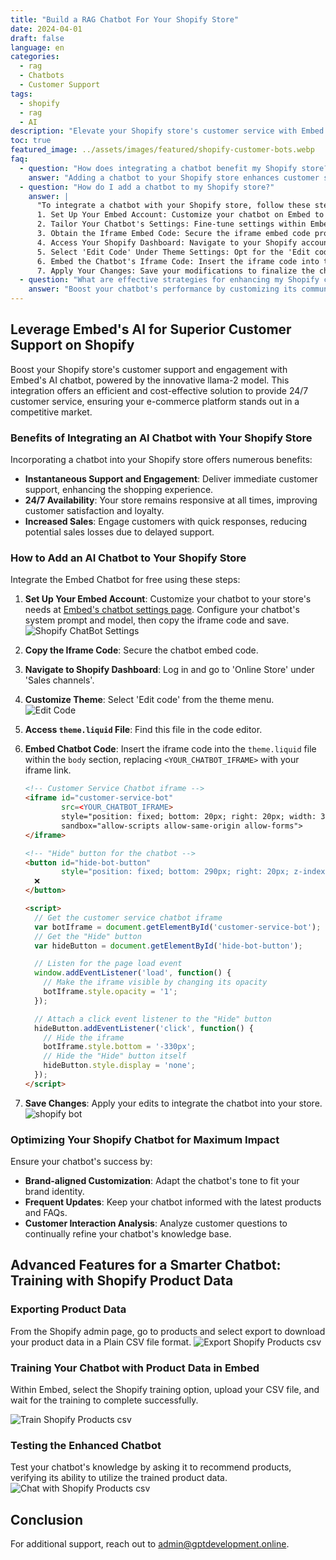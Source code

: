 ```yaml
---
title: "Build a RAG Chatbot For Your Shopify Store"
date: 2024-04-01
draft: false
language: en
categories:
  - rag
  - Chatbots
  - Customer Support
tags:
  - shopify
  - rag
  - AI
description: "Elevate your Shopify store's customer service with Embed's free AI chatbot integration, leveraging the llama-2 model for round-the-clock assistance."
toc: true
featured_image: ../assets/images/featured/shopify-customer-bots.webp
faq:
  - question: "How does integrating a chatbot benefit my Shopify store?"
    answer: "Adding a chatbot to your Shopify store enhances customer support by providing instant assistance, ensures your service is available 24/7, and boosts sales by engaging customers efficiently."
  - question: "How do I add a chatbot to my Shopify store?"
    answer: |
      "To integrate a chatbot with your Shopify store, follow these steps:
      1. Set Up Your Embed Account: Customize your chatbot on Embed to align with your store's unique needs.
      2. Tailor Your Chatbot's Settings: Fine-tune settings within Embed to ensure your chatbot reflects your brand's voice.
      3. Obtain the Iframe Embed Code: Secure the iframe embed code provided by Embed.
      4. Access Your Shopify Dashboard: Navigate to your Shopify account's dashboard.
      5. Select 'Edit Code' Under Theme Settings: Opt for the 'Edit code' option within your theme's settings.
      6. Embed the Chatbot's Iframe Code: Insert the iframe code into the `theme.liquid` file.
      7. Apply Your Changes: Save your modifications to finalize the chatbot integration."
  - question: "What are effective strategies for enhancing my Shopify chatbot's performance?"
    answer: "Boost your chatbot's performance by customizing its communication to mirror your brand, keeping it updated with your latest products and FAQs, and analyzing customer interactions for continuous improvement."
---
```


## **Leverage Embed's AI for Superior Customer Support on Shopify**

Boost your Shopify store's customer support and engagement with Embed's AI chatbot, powered by the innovative llama-2 model. This integration offers an efficient and cost-effective solution to provide 24/7 customer service, ensuring your e-commerce platform stands out in a competitive market.



### Benefits of Integrating an AI Chatbot with Your Shopify Store
Incorporating a chatbot into your Shopify store offers numerous benefits:
- **Instantaneous Support and Engagement**: Deliver immediate customer support, enhancing the shopping experience.
- **24/7 Availability**: Your store remains responsive at all times, improving customer satisfaction and loyalty.
- **Increased Sales**: Engage customers with quick responses, reducing potential sales losses due to delayed support.

### How to Add an AI Chatbot to Your Shopify Store

Integrate the Embed Chatbot for free using these steps:

1. **Set Up Your Embed Account**: Customize your chatbot to your store's needs at [Embed's chatbot settings page](https://embed.gptdevelopment.online/login). Configure your chatbot's system prompt and model, then copy the iframe code and save.
   ![Shopify ChatBot Settings](/images/embed/shopify-p1.png)

2. **Copy the Iframe Code**: Secure the chatbot embed code.

3. **Navigate to Shopify Dashboard**: Log in and go to 'Online Store' under 'Sales channels'.

4. **Customize Theme**: Select 'Edit code' from the theme menu.
   ![Edit Code](/images/embed/edit_code.png)

5. **Access `theme.liquid` File**: Find this file in the code editor.

6. **Embed Chatbot Code**: Insert the iframe code into the `theme.liquid` file within the `body` section, replacing `<YOUR_CHATBOT_IFRAME>` with your iframe link.

   ```html
   <!-- Customer Service Chatbot iframe -->
   <iframe id="customer-service-bot"
           src=<YOUR_CHATBOT_IFRAME>
           style="position: fixed; bottom: 20px; right: 20px; width: 380px; height: 300px; border: none; border-radius: 10px; background-color: rgba(128, 128, 128, 0.5); box-shadow: 0 4px 8px rgba(0, 0, 0, 0.1); transition: bottom 0.5s, opacity 0.5s; z-index: 1000;"
           sandbox="allow-scripts allow-same-origin allow-forms">
   </iframe>
   
   <!-- "Hide" button for the chatbot -->
   <button id="hide-bot-button"
           style="position: fixed; bottom: 290px; right: 20px; z-index: 1001; padding: 8px 16px; color: white; border: none; border-radius: 5px; cursor: pointer; box-shadow: 0 2px 6px rgba(0, 0, 0, 0.2);">
     ❌
   </button>
   
   <script>
     // Get the customer service chatbot iframe
     var botIframe = document.getElementById('customer-service-bot');
     // Get the "Hide" button
     var hideButton = document.getElementById('hide-bot-button');
   
     // Listen for the page load event
     window.addEventListener('load', function() {
       // Make the iframe visible by changing its opacity
       botIframe.style.opacity = '1';
     });
   
     // Attach a click event listener to the "Hide" button
     hideButton.addEventListener('click', function() {
       // Hide the iframe
       botIframe.style.bottom = '-330px';
       // Hide the "Hide" button itself
       hideButton.style.display = 'none';
     });
   </script>
   ```

7. **Save Changes**: Apply your edits to integrate the chatbot into your store.
    ![shopify bot](/images/embed/shopify-bot.png)

### Optimizing Your Shopify Chatbot for Maximum Impact

Ensure your chatbot's success by:

- **Brand-aligned Customization**: Adapt the chatbot's tone to fit your brand identity.
- **Frequent Updates**: Keep your chatbot informed with the latest products and FAQs.
- **Customer Interaction Analysis**: Analyze customer questions to continually refine your chatbot's knowledge base.


## Advanced Features for a Smarter Chatbot: Training with Shopify Product Data
### Exporting Product Data
From the Shopify admin page, go to products and select export to download your product data in a Plain CSV file format.
![Export Shopify Products csv](/images/embed/shopify-export-products-csv.png)

### Training Your Chatbot with Product Data in Embed

Within Embed, select the Shopify training option, upload your CSV file, and wait for the training to complete successfully.

![Train Shopify Products csv](/images/embed/train-shopify-csv.png)

### Testing the Enhanced Chatbot
Test your chatbot's knowledge by asking it to recommend products, verifying its ability to utilize the trained product data.
![Chat with Shopify Products csv](/images/embed/chat-shopify-csv.png)



## Conclusion
For additional support, reach out to admin@gptdevelopment.online.

